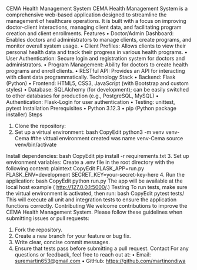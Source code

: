 
CEMA Health Management System
CEMA Health Management System is a comprehensive web-based application designed to streamline the management of healthcare operations. It is built with a focus on improving doctor-client interactions, managing client data, and facilitating program creation and client enrollments.
Features
•	Doctor/Admin Dashboard: Enables doctors and administrators to manage clients, create programs, and monitor overall system usage.
•	Client Profiles: Allows clients to view their personal health data and track their progress in various health programs.
•	User Authentication: Secure login and registration system for doctors and administrators.
•	Program Management: Ability for doctors to create health programs and enroll clients.
•	RESTful API: Provides an API for interacting with client data programmatically.
Technology Stack
•	Backend: Flask (Python)
•	Frontend: HTML5, CSS3, JavaScript (with Bootstrap and custom styles)
•	Database: SQLAlchemy (for development); can be easily switched to other databases for production (e.g., PostgreSQL, MySQL)
•	Authentication: Flask-Login for user authentication
•	Testing: unittest, pytest
Installation
Prerequisites
•	Python 3.12.3
•	pip (Python package installer)
Steps
1.	Clone the repository:
2.	Set up a virtual environment:
bash
CopyEdit
python3 -m venv venv-Cema #the vittual environment created was name venv-Cema
source venv/bin/activate  

Install dependencies:
bash
CopyEdit
pip install -r requirements.txt
3.	Set up environment variables:
Create a .env file in the root directory with the following content:
plaintext
CopyEdit
FLASK_APP=run.py
FLASK_ENV=development
SECRET_KEY=your-secret-key-here
4.	Run the application:
bash
CopyEdit
python run.py
The app will be available at the local host example ( http://127.0.0.1:5000/.)
Testing
To run tests, make sure the virtual environment is activated, then run:
bash
CopyEdit
pytest tests/
This will execute all unit and integration tests to ensure the application functions correctly.
Contributing
We welcome contributions to improve the CEMA Health Management System. Please follow these guidelines when submitting issues or pull requests:
1.	Fork the repository.
2.	Create a new branch for your feature or bug fix.
3.	Write clear, concise commit messages.
4.	Ensure that tests pass before submitting a pull request.
Contact
For any questions or feedback, feel free to reach out at:
•	Email: suremartin653@gmail.com 
•	GitHub: https://github.com/martinondiwa 
